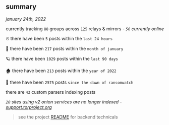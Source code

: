 
## summary
_january 24th, 2022_

currently tracking `88` groups across `125` relays & mirrors - _`56` currently online_

⏲ there have been `5` posts within the `last 24 hours`

🦈 there have been `217` posts within the `month of january`

🪐 there have been `1029` posts within the `last 90 days`

🏚 there have been `213` posts within the `year of 2022`

🦕 there have been `2575` posts `since the dawn of ransomwatch`

there are `43` custom parsers indexing posts

_`20` sites using v2 onion services are no longer indexed - [support.torproject.org](https://support.torproject.org/onionservices/v2-deprecation/)_

> see the project [README](https://github.com/thetanz/ransomwatch#ransomwatch--) for backend technicals
